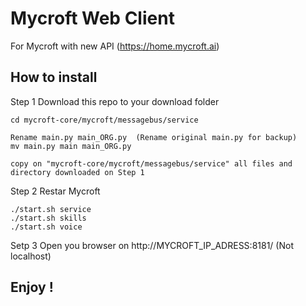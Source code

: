 **Mycroft Web Client**
===================

For Mycroft with new API (https://home.mycroft.ai) 



How to install
-------------
Step 1  Download this repo to your download folder

    cd mycroft-core/mycroft/messagebus/service

    Rename main.py main_ORG.py 	(Rename original main.py for backup)
    mv main.py main main_ORG.py

    copy on "mycroft-core/mycroft/messagebus/service" all files and directory downloaded on Step 1


Step 2	Restar Mycroft

    ./start.sh service
    ./start.sh skills
    ./start.sh voice


Setp 3
    Open you browser on http://MYCROFT_IP_ADRESS:8181/   (Not localhost) 


**Enjoy !**
--------

